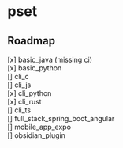 # pset

## Roadmap 
[x] basic_java (missing ci)\
[x] basic_python \
[] cli_c \
[] cli_js \
[x] cli_python \
[x] cli_rust \
[] cli_ts \
[] full_stack_spring_boot_angular \
[] mobile_app_expo \
[] obsidian_plugin